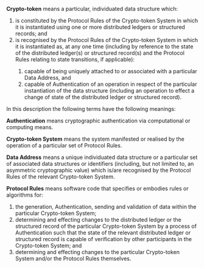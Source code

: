 **Crypto-token** means a particular, individuated data structure which:

<ol>
  <li>is constituted by the Protocol Rules of the Crypto-token System in which it is instantiated using one or more distributed ledgers or structured records; and</li>
  <li>is recognised by the Protocol Rules of the Crypto-token System in which it is instantiated as, at any one time (including by reference to the state of the distributed ledger(s) or structured record(s) and the Protocol Rules relating to state transitions, if applicable):</li>
  <ol>
    <li>capable of being uniquely attached to or associated with a particular Data Address, and</li>
    <li>capable of Authentication of an operation in respect of the particular instantiation of the data structure (including an operation to effect a change of state of the distributed ledger or structured record).</li>
  </ol>
</ol>

In this description the following terms have the following meanings:

**Authentication** means cryptographic authentication via computational or computing means. 

**Crypto-token System** means the system manifested or realised by the operation of a particular set of Protocol Rules.

**Data Address** means a unique individuated data structure or a particular set of associated data structures or identifiers (including, but not limited to, an asymmetric cryptographic value) which is/are recognised by the Protocol Rules of the relevant Crypto-token System.

**Protocol Rules** means software code that specifies or embodies rules or algorithms for:

<ol>
  <li>the generation, Authentication, sending and validation of data within the particular Crypto-token System;</li>
<li>determining and effecting changes to the distributed ledger or the structured record of the particular Crypto-token System by a process of Authentication such that the state of the relevant distributed ledger or structured record is capable of verification by other participants in the Crypto-token System; and</li>
<li>determining and effecting changes to the particular Crypto-token System and/or the Protocol Rules themselves.</li>
</ol>
